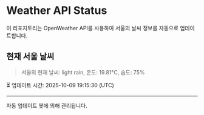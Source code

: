 
# Weather API Status

이 리포지토리는 OpenWeather API를 사용하여 서울의 날씨 정보를 자동으로 업데이트합니다.

## 현재 서울 날씨
> 서울의 현재 날씨: light rain, 온도: 19.81°C, 습도: 75%

⏳ 업데이트 시간: 2025-10-09 19:15:30 (UTC)

---
자동 업데이트 봇에 의해 관리됩니다.
